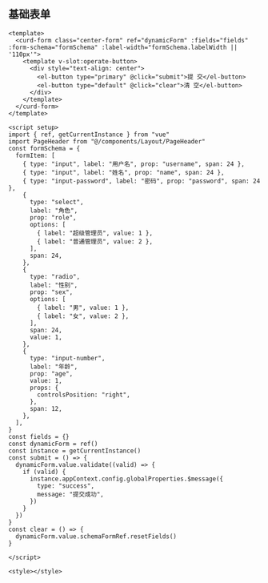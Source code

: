 ## 基础表单

<CurdForm class="center-form" ref="dynamicForm" :fields="fields" :form-schema="formSchema" :label-width="formSchema.labelWidth || '110px'">
    <template v-slot:operate-button>
        <div style="text-align: center">
        <el-button type="primary" @click="submit">提 交</el-button>
        <el-button type="default" @click="clear">清 空</el-button>
        </div>
    </template>
</CurdForm>

<script setup>
import { ref, getCurrentInstance } from "vue"
const formSchema = {
  formItem: [
    { type: "input", label: "用户名", prop: "username", span: 24 },
    { type: "input", label: "姓名", prop: "name", span: 24 },
    { type: "input-password", label: "密码", prop: "password", span: 24 },
    {
      type: "select",
      label: "角色",
      prop: "role",
      options: [
        { label: "超级管理员", value: 1 },
        { label: "普通管理员", value: 2 },
      ],
      span: 24,
    },
    {
      type: "radio",
      label: "性别",
      prop: "sex",
      options: [
        { label: "男", value: 1 },
        { label: "女", value: 2 },
      ],
      span: 24,
      value: 1,
    },
    {
      type: "input-number",
      label: "年龄",
      prop: "age",
      value: 1,
      props: {
        controlsPosition: "right",
      },
      span: 12,
    },
  ],
  rules:{
    username:[{required: true,message:"用户名不能为空",trigger: "trigger"}]
  }
}
const fields = {}
const dynamicForm = ref()
const instance = getCurrentInstance()
const submit = () => {
  dynamicForm.value.validate((valid) => {
    if (valid) {
      instance.appContext.config.globalProperties.$message({
        type: "success",
        message: "提交成功",
      })
    }
  })
}
const clear = () => {
  dynamicForm.value.schemaFormRef.resetFields()
}

</script>



```vue
<template>
  <curd-form class="center-form" ref="dynamicForm" :fields="fields" :form-schema="formSchema" :label-width="formSchema.labelWidth || '110px'">
    <template v-slot:operate-button>
      <div style="text-align: center">
        <el-button type="primary" @click="submit">提 交</el-button>
        <el-button type="default" @click="clear">清 空</el-button>
      </div>
    </template>
  </curd-form>
</template>

<script setup>
import { ref, getCurrentInstance } from "vue"
import PageHeader from "@/components/Layout/PageHeader"
const formSchema = {
  formItem: [
    { type: "input", label: "用户名", prop: "username", span: 24 },
    { type: "input", label: "姓名", prop: "name", span: 24 },
    { type: "input-password", label: "密码", prop: "password", span: 24 },
    {
      type: "select",
      label: "角色",
      prop: "role",
      options: [
        { label: "超级管理员", value: 1 },
        { label: "普通管理员", value: 2 },
      ],
      span: 24,
    },
    {
      type: "radio",
      label: "性别",
      prop: "sex",
      options: [
        { label: "男", value: 1 },
        { label: "女", value: 2 },
      ],
      span: 24,
      value: 1,
    },
    {
      type: "input-number",
      label: "年龄",
      prop: "age",
      value: 1,
      props: {
        controlsPosition: "right",
      },
      span: 12,
    },
  ],
}
const fields = {}
const dynamicForm = ref()
const instance = getCurrentInstance()
const submit = () => {
  dynamicForm.value.validate((valid) => {
    if (valid) {
      instance.appContext.config.globalProperties.$message({
        type: "success",
        message: "提交成功",
      })
    }
  })
}
const clear = () => {
  dynamicForm.value.schemaFormRef.resetFields()
}

</script>

<style></style>

```
